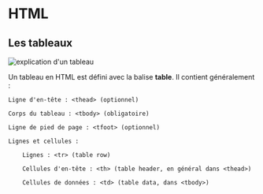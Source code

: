 # HTML

## Les tableaux

![explication d'un tableau](<tableau html.png>)

Un tableau en HTML est défini avec la balise __table__. Il contient généralement :

    Ligne d'en-tête : <thead> (optionnel)

    Corps du tableau : <tbody> (obligatoire)

    Ligne de pied de page : <tfoot> (optionnel)

    Lignes et cellules :

        Lignes : <tr> (table row)

        Cellules d'en-tête : <th> (table header, en général dans <thead>)

        Cellules de données : <td> (table data, dans <tbody>)